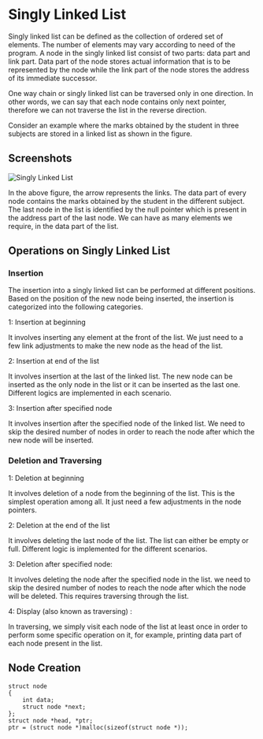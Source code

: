 
# Singly Linked List

Singly linked list can be defined as the collection of ordered set of elements. The number of elements may vary according to need of the program. A node in the singly linked list consist of two parts: data part and link part. Data part of the node stores actual information that is to be represented by the node while the link part of the node stores the address of its immediate successor.

One way chain or singly linked list can be traversed only in one direction. In other words, we can say that each node contains only next pointer, therefore we can not traverse the list in the reverse direction.

Consider an example where the marks obtained by the student in three subjects are stored in a linked list as shown in the figure.


## Screenshots

![Singly Linked List](https://github.com/saielnaik/Data-Structure-in-C/blob/main/Singly%20Linked%20list/singly-link-list.png)


In the above figure, the arrow represents the links. The data part of every node contains the marks obtained by the student in the different subject. The last node in the list is identified by the null pointer which is present in the address part of the last node. We can have as many elements we require, in the data part of the list.

## Operations on Singly Linked List

### Insertion
The insertion into a singly linked list can be performed at different positions. Based on the position of the new node being inserted, the insertion is categorized into the following categories.

1: Insertion at beginning

It involves inserting any element at the front of the list. We just need to a few link adjustments to make the new node as the head of the list.

2: Insertion at end of the list

It involves insertion at the last of the linked list. The new node can be inserted as the only node in the list or it can be inserted as the last one. Different logics are implemented in each scenario.

3: Insertion after specified node

It involves insertion after the specified node of the linked list. We need to skip the desired number of nodes in order to reach the node after which the new node will be inserted.

### Deletion and Traversing

1: Deletion at beginning

It involves deletion of a node from the beginning of the list. This is the simplest operation among all. It just need a few adjustments in the node pointers.

2: Deletion at the end of the list

It involves deleting the last node of the list. The list can either be empty or full. Different logic is implemented for the different scenarios.

3: Deletion after specified node: 

It involves deleting the node after the specified node in the list. we need to skip the desired number of nodes to reach the node after which the node will be deleted. This requires traversing through the list.

4: Display (also known as traversing) : 	

In traversing, we simply visit each node of the list at least once in order to perform some specific operation on it, for example, printing data part of each node present in the list.

## Node Creation

    struct node   
    {  
        int data;   
        struct node *next;  
    };  
    struct node *head, *ptr;   
    ptr = (struct node *)malloc(sizeof(struct node *));  